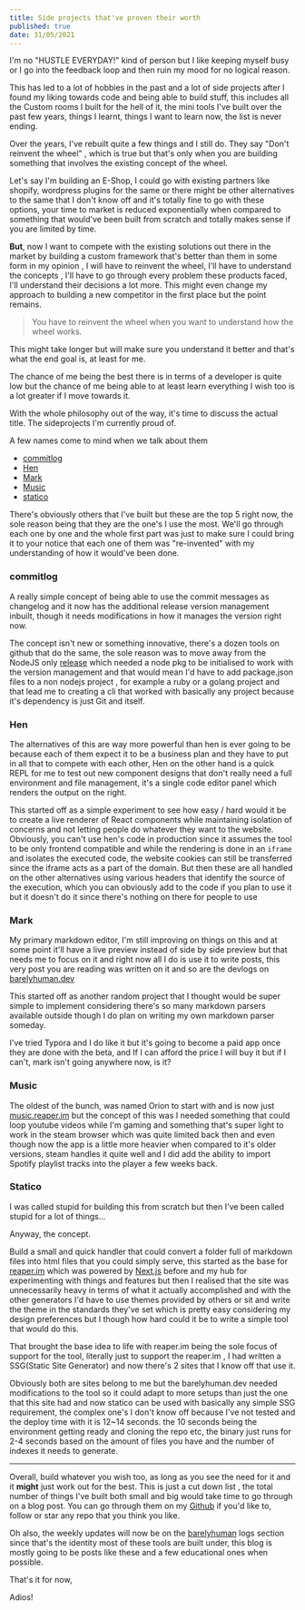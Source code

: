 ```yaml
---
title: Side projects that've proven their worth
published: true
date: 31/05/2021
---
```


I'm no "HUSTLE EVERYDAY!" kind of person but I like keeping myself busy or I go into the feedback loop and then ruin my mood for no logical reason.

This has led to a lot of hobbies in the past and a lot of side projects after I found my liking towards code and being able to build stuff, this
includes all the Custom rooms I built for the hell of it, the mini tools I've built over the past few years, things I learnt, things I want to learn
now, the list is never ending.

Over the years, I've rebuilt quite a few things and I still do. They say "Don't reinvent the wheel" , which is true but that's only when you are
building something that involves the existing concept of the wheel.

Let's say I'm building an E-Shop, I could go with existing partners like shopify, wordpress plugins for the same or there might be other alternatives
to the same that I don't know off and it's totally fine to go with these options, your time to market is reduced exponentially when compared to
something that would've been built from scratch and totally makes sense if you are limited by time.

**But**, now I want to compete with the existing solutions out there in the market by building a custom framework that's better than them in some form
in my opinion , I will have to reinvent the wheel, I'll have to understand the concepts , I'll have to go through every problem these products faced,
I'll understand their decisions a lot more. This might even change my approach to building a new competitor in the first place but the point remains.

> You have to reinvent the wheel when you want to understand how the wheel works.

This might take longer but will make sure you understand it better and that's what the end goal is, at least for me.

The chance of me being the best there is in terms of a developer is quite low but the chance of me being able to at least learn everything I wish too
is a lot greater if I move towards it.

With the whole philosophy out of the way, it's time to discuss the actual title. The sideprojects I'm currently proud of.

A few names come to mind when we talk about them

- [commitlog](https://github.com/barelyhuman/commitlog)
- [Hen](https://hen.reaper.im)
- [Mark](https://mark.reaper.im)
- [Music](https://music.reaper.im)
- [statico](https://github.com/barelyhuman/statico)

There's obviously others that I've built but these are the top 5 right now, the sole reason being that they are the one's I use the most. We'll go
through each one by one and the whole first part was just to make sure I could bring it to your notice that each one of them was "re-invented" with my
understanding of how it would've been done.

### commitlog

A really simple concept of being able to use the commit messages as changelog and it now has the additional release version management inbuilt, though
it needs modifications in how it manages the version right now.

The concept isn't new or something innovative, there's a dozen tools on github that do the same, the sole reason was to move away from the NodeJS only
[release](https://github.com/vercel/release) which needed a node pkg to be initialised to work with the version management and that would mean I'd
have to add package.json files to a non nodejs project , for example a ruby or a golang project and that lead me to creating a cli that worked with
basically any project because it's dependency is just Git and itself.

### Hen

The alternatives of this are way more powerful than hen is ever going to be because each of them expect it to be a business plan and they have to put
in all that to compete with each other, Hen on the other hand is a quick REPL for me to test out new component designs that don't really need a full
environment and file management, it's a single code editor panel which renders the output on the right.

This started off as a simple experiment to see how easy / hard would it be to create a live renderer of React components while maintaining isolation
of concerns and not letting people do whatever they want to the website. Obviously, you can't use hen's code in production since it assumes the tool
to be only frontend compatible and while the rendering is done in an `iframe` and isolates the executed code, the website cookies can still be
transferred since the iframe acts as a part of the domain. But then these are all handled on the other alternatives using various headers that
identify the source of the execution, which you can obviously add to the code if you plan to use it but it doesn't do it since there's nothing on
there for people to use

### Mark

My primary markdown editor, I'm still improving on things on this and at some point it'll have a live preview instead of side by side preview but that
needs me to focus on it and right now all I do is use it to write posts, this very post you are reading was written on it and so are the devlogs on
[barelyhuman.dev](https://barelyhuman.dev)

This started off as another random project that I thought would be super simple to implement considering there's so many markdown parsers available
outside though I do plan on writing my own markdown parser someday.

I've tried Typora and I do like it but it's going to become a paid app once they are done with the beta, and If I can afford the price I will buy it
but if I can't, mark isn't going anywhere now, is it?

### Music

The oldest of the bunch, was named Orion to start with and is now just [music.reaper.im](https://music.reaper.im) but the concept of this was I needed
something that could loop youtube videos while I'm gaming and something that's super light to work in the steam browser which was quite limited back
then and even though now the app is a little more heavier when compared to it's older versions, steam handles it quite well and I did add the ability
to import Spotify playlist tracks into the player a few weeks back.

### Statico

I was called stupid for building this from scratch but then I've been called stupid for a lot of things...

Anyway, the concept.

Build a small and quick handler that could convert a folder full of markdown files into html files that you could simply serve, this started as the
base for [reaper.im](https://reaper.is) which was powered by [Next.js](https://nextjs.org/) before and my hub for experimenting with things and
features but then I realised that the site was unnecessarily heavy in terms of what it actually accomplished and with the other generators I'd have to
use themes provided by others or sit and write the theme in the standards they've set which is pretty easy considering my design preferences but I
though how hard could it be to write a simple tool that would do this.

That brought the base idea to life with reaper.im being the sole focus of support for the tool, literally just to support the reaper.im , I had
written a SSG(Static Site Generator) and now there's 2 sites that I know off that use it.

Obviously both are sites belong to me but the barelyhuman.dev needed modifications to the tool so it could adapt to more setups than just the one that
this site had and now statico can be used with basically any simple SSG requirement, the complex one's I don't know off because I've not tested and
the deploy time with it is 12~14 seconds. the 10 seconds being the environment getting ready and cloning the repo etc, the binary just runs for 2-4
seconds based on the amount of files you have and the number of indexes it needs to generate.

---

Overall, build whatever you wish too, as long as you see the need for it and it **might** just work out for the best. This is just a cut down list ,
the total number of things I've built both small and big would take time to go through on a blog post. You can go through them on my
[Github](https://github.com/barelyhuman) if you'd like to, follow or star any repo that you think you like.

Oh also, the weekly updates will now be on the [barelyhuman](https://barelyhuman.dev) logs section since that's the identity most of these tools are
built under, this blog is mostly going to be posts like these and a few educational ones when possible.

That's it for now,

Adios!
